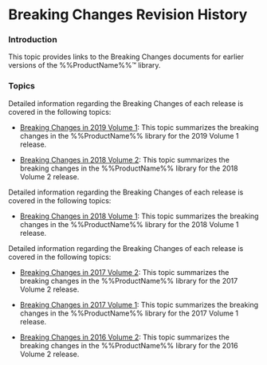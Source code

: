 <!--
|metadata|
{
    "fileName": "breaking-changes-revision-history",
    "controlName": "",
    "tags": ["Breaking Changes"]
}
|metadata|
-->

# Breaking Changes Revision History

### Introduction

This topic provides links to the Breaking Changes documents for earlier versions of the %%ProductName%%™ library.

### Topics

Detailed information regarding the Breaking Changes of each release is covered in the following topics:

- [Breaking Changes in 2019 Volume 1](Breaking-Changes-2019-Volume-1.html): This topic summarizes the breaking changes in the %%ProductName%% library for the 2019 Volume 1 release.

- [Breaking Changes in 2018 Volume 2](Breaking-Changes-2018-Volume-2.html): This topic summarizes the breaking changes in the %%ProductName%% library for the 2018 Volume 2 release.

Detailed information regarding the Breaking Changes of each release is covered in the following topics:
- [Breaking Changes in 2018 Volume 1](Breaking-Changes-2018-Volume-1.html): This topic summarizes the breaking changes in the %%ProductName%% library for the 2018 Volume 1 release.

Detailed information regarding the Breaking Changes of each release is covered in the following topics:
- [Breaking Changes in 2017 Volume 2](Breaking-Changes-2017-Volume-2.html): This topic summarizes the breaking changes in the %%ProductName%% library for the 2017 Volume 2 release.

- [Breaking Changes in 2017 Volume 1](Breaking-Changes-2017-Volume-1.html): This topic summarizes the breaking changes in the %%ProductName%% library for the 2017 Volume 1 release.

- [Breaking Changes in 2016 Volume 2](Breaking-Changes-2016-Volume-2.html): This topic summarizes the breaking changes in the %%ProductName%% library for the 2016 Volume 2 release.
